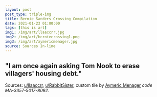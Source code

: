 ```yaml
---
layout: post
post_type: triple-img
title: Bernie Sanders Crossing Compilation
date: 2021-01-23 01:00:00
tags: [this is art]
img1: /img/art/llaaccrr.jpg
img2: /img/art/berniecrossing1.png
img3: /img/art/aymericmenager.jpg
source: Sources In-line
---
```

## "I am once again asking Tom Nook to erase villagers' housing debt."

Sources: [u/llaaccrr](https://www.reddit.com/r/AnimalCrossing/comments/l2qd8a/i_am_once_again_asking_to_move_to_your_island/), [u/RabbitSister](https://www.reddit.com/user/Rabbitsister/), custom tile by [Aymeric Menager](https://www.instagram.com/aymericmenager/) *code MA-3357-5017-8092*.